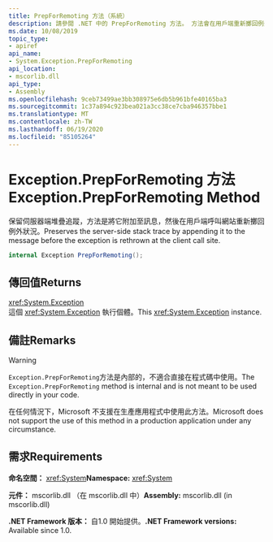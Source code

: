 ```yaml
---
title: PrepForRemoting 方法（系統）
description: 請參閱 .NET 中的 PrepForRemoting 方法。 方法會在用戶端重新擲回例外狀況之前，將伺服器端堆疊追蹤加入至訊息。
ms.date: 10/08/2019
topic_type:
- apiref
api_name:
- System.Exception.PrepForRemoting
api_location:
- mscorlib.dll
api_type:
- Assembly
ms.openlocfilehash: 9ceb73499ae3bb308975e6db5b961bfe40165ba3
ms.sourcegitcommit: 1c37a894c923bea021a3cc38ce7cba946357bbe1
ms.translationtype: MT
ms.contentlocale: zh-TW
ms.lasthandoff: 06/19/2020
ms.locfileid: "85105264"
---
```

# <a name="exceptionprepforremoting-method"></a><span data-ttu-id="a1b53-104">Exception.PrepForRemoting 方法</span><span class="sxs-lookup"><span data-stu-id="a1b53-104">Exception.PrepForRemoting Method</span></span>

<span data-ttu-id="a1b53-105">保留伺服器端堆疊追蹤，方法是將它附加至訊息，然後在用戶端呼叫網站重新擲回例外狀況。</span><span class="sxs-lookup"><span data-stu-id="a1b53-105">Preserves the server-side stack trace by appending it to the message before the exception is rethrown at the client call site.</span></span>

```csharp
internal Exception PrepForRemoting();
```

## <a name="returns"></a><span data-ttu-id="a1b53-106">傳回值</span><span class="sxs-lookup"><span data-stu-id="a1b53-106">Returns</span></span>

<xref:System.Exception>  
<span data-ttu-id="a1b53-107">這個 <xref:System.Exception> 執行個體。</span><span class="sxs-lookup"><span data-stu-id="a1b53-107">This <xref:System.Exception> instance.</span></span>

## <a name="remarks"></a><span data-ttu-id="a1b53-108">備註</span><span class="sxs-lookup"><span data-stu-id="a1b53-108">Remarks</span></span>

> [!WARNING]
> <span data-ttu-id="a1b53-109">`Exception.PrepForRemoting`方法是內部的，不適合直接在程式碼中使用。</span><span class="sxs-lookup"><span data-stu-id="a1b53-109">The `Exception.PrepForRemoting` method is internal and is not meant to be used directly in your code.</span></span>
>
> <span data-ttu-id="a1b53-110">在任何情況下，Microsoft 不支援在生產應用程式中使用此方法。</span><span class="sxs-lookup"><span data-stu-id="a1b53-110">Microsoft does not support the use of this method in a production application under any circumstance.</span></span>

## <a name="requirements"></a><span data-ttu-id="a1b53-111">需求</span><span class="sxs-lookup"><span data-stu-id="a1b53-111">Requirements</span></span>

<span data-ttu-id="a1b53-112">**命名空間：** <xref:System></span><span class="sxs-lookup"><span data-stu-id="a1b53-112">**Namespace:** <xref:System></span></span>

<span data-ttu-id="a1b53-113">**元件：** mscorlib.dll （在 mscorlib.dll 中）</span><span class="sxs-lookup"><span data-stu-id="a1b53-113">**Assembly:** mscorlib.dll (in mscorlib.dll)</span></span>

<span data-ttu-id="a1b53-114">**.NET Framework 版本：** 自1.0 開始提供。</span><span class="sxs-lookup"><span data-stu-id="a1b53-114">**.NET Framework versions:** Available since 1.0.</span></span>
